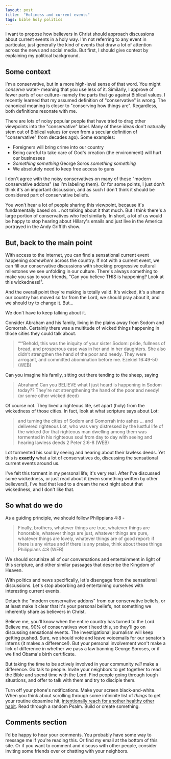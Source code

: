 ```yaml
---
layout: post
title:  "Holiness and current events"
tags: bible holy politics
---
```

I want to propose how believers in Christ should approach discussions about current events in a holy way. I'm not referring to any event in particular, just generally the kind of events that draw a lot of attention across the news and social media. But first, I should give context by explaining my political background.

## Some context

I'm a conservative, but in a more high-level sense of that word. You might _conserve_ water- meaning that you use less of it. Similarly, I approve of fewer parts of our culture- namely the parts that go against Biblical values. I recently learned that my assumed definition of "conservative" is wrong. The canonical meaning is closer to "conserving how things are". Regardless, both definitions resonate with me.

There are lots of noisy popular people that have tried to drag other viewpoints into the "conservative" label. Many of these ideas don't naturally stem out of Biblical values (or even from a secular definition of "conservative" from decades ago). Some examples:
* Foreigners will bring crime into our country
* Being careful to take care of God's creation (the environment) will hurt our businesses
* _Something something_ George Soros _something something_
* We absolutely need to keep free access to guns

I don't agree with the noisy conservatives on many of these "modern conservative addons" (as I'm labeling them). Or for some points, I just don't think it's an important discussion, and as such I don't think it should be considered part of conservative beliefs. 

You won't hear a lot of people sharing this viewpoint, because it's fundamentally based on... not talking about it that much. But I think there's a large portion of conservatives who feel similarly. In short, a lot of us would be happy to stop hearing about Hillary's emails and just live in the America portrayed in the Andy Griffith show.

## But, back to the main point

With access to the internet, you can find a sensational current event happening _somewhere_ across the country. If not with a current event, we can fill our conservative discussions with shocking progressive cultural milestones we see unfolding in our culture. There's always something to make you say to your friends, "Can you believe THIS is happening? Look at this wickedness!".

And the overall point they're making is totally valid. It's wicked, it's a shame our country has moved so far from the Lord, we should pray about it, and we should try to change it. But...

We don't have to keep talking about it.

Consider Abraham and his family, living in the plains away from Sodom and Gomorrah. Certainly there was a multitude of wicked things happening in those cities they could talk about. 

> “‘“Behold, this was the iniquity of your sister Sodom: pride, fullness of bread, and prosperous ease was in her and in her daughters. She also didn’t strengthen the hand of the poor and needy. They were arrogant, and committed abomination before me.
> Ezekiel 16:49-50 (WEB)

Can you imagine his family, sitting out there tending to the sheep, saying

> Abraham! Can you BELIEVE what I just heard is happening in Sodom today?? They're not strengthening the hand of the poor and needy! (or some other wicked deed)

Of course not. They lived a righteous life, set apart (holy) from the wickedness of those cities. In fact, look at what scripture says about Lot:

> and turning the cities of Sodom and Gomorrah into ashes ... and delivered righteous Lot, who was very distressed by the lustful life of the wicked (for that righteous man dwelling among them was tormented in his righteous soul from day to day with seeing and hearing lawless deeds
> 2 Peter 2:6-8 (WEB)

Lot tormented his soul by seeing and hearing about their lawless deeds. Yet this is **exactly** what a lot of conservatives do, discussing the sensational current events around us. 

I've felt this torment in my personal life; it's very real. After I've discussed some wickedness, or just read about it (even something written by other believers!), I've had that lead to a dream the next night about that wickedness, and I don't like that.

## So what do we do

As a guiding principle, we should follow Philippians 4:8 -

> Finally, brothers, whatever things are true, whatever things are honorable, whatever things are just, whatever things are pure, whatever things are lovely, whatever things are of good report: if there is any virtue and if there is any praise, think about these things
> Philippians 4:8 (WEB)

We should scrutinize all of our conversations and entertainment in light of this scripture, and other similar passages that describe the Kingdom of Heaven.

With politics and news specifically, let's disengage from the sensational discussions. Let's stop absorbing and entertaining ourselves with interesting current events.

Detach the "modern conservative addons" from our conservative beliefs, or at least make it clear that it's your personal beliefs, not something we inherently share as believers in Christ.

Believe me, you'll know when the entire country has turned to the Lord. Believe me, 90% of conservatives won't heed this, so they'll go on discussing sensational events. The investigational journalism will keep getting pushed. Sure, we should vote and leave voicemails for our senator's interns (it makes a difference!). But your personal involvement won't make a lick of difference in whether we pass a law banning George Soroses, or if we find Obama's birth certificate.

But taking the time to be actively involved in your community _will_ make a difference. Go talk to people. Invite your neighbors to get together to read the Bible and spend time with the Lord. Find people going through tough situations, and offer to talk with them and try to disciple them. 

Turn off your phone's notifications. Make your screen black-and-white. When you think about scrolling through some infininite list of _things_ to get your routine dopamine hit, [intentionally reach for another healthy other habit](https://www.raptitude.com/2022/03/you-dont-need-a-promise-you-need-a-plan/). Read through a random Psalm. Build or create something.

## Comments section

I'd be happy to hear your comments. You probably have some way to message me if you're reading this. Or find my email at the bottom of this site. Or if you want to comment and discuss with other people, consider inviting some friends over or chatting with your neighbors.

